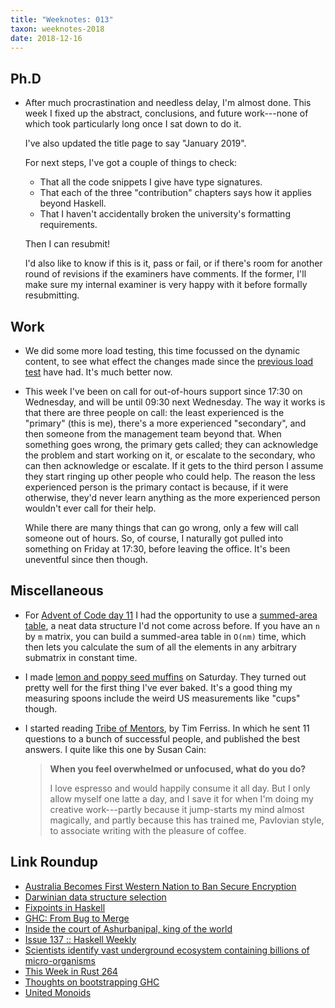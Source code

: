 ```yaml
---
title: "Weeknotes: 013"
taxon: weeknotes-2018
date: 2018-12-16
---
```


## Ph.D

- After much procrastination and needless delay, I'm almost done.
  This week I fixed up the abstract, conclusions, and future
  work---none of which took particularly long once I sat down to do
  it.

  I've also updated the title page to say "January 2019".

  For next steps, I've got a couple of things to check:

  - That all the code snippets I give have type signatures.
  - That each of the three "contribution" chapters says how it applies
    beyond Haskell.
  - That I haven't accidentally broken the university's formatting
    requirements.

  Then I can resubmit!

  I'd also like to know if this is it, pass or fail, or if there's
  room for another round of revisions if the examiners have comments.
  If the former, I'll make sure my internal examiner is very happy
  with it before formally resubmitting.

## Work

- We did some more load testing, this time focussed on the dynamic
  content, to see what effect the changes made since the [previous
  load test][] have had.  It's much better now.

- This week I've been on call for out-of-hours support since 17:30 on
  Wednesday, and will be until 09:30 next Wednesday.  The way it works
  is that there are three people on call: the least experienced is the
  "primary" (this is me), there's a more experienced "secondary", and
  then someone from the management team beyond that.  When something
  goes wrong, the primary gets called; they can acknowledge the
  problem and start working on it, or escalate to the secondary, who
  can then acknowledge or escalate.  If it gets to the third person I
  assume they start ringing up other people who could help.  The
  reason the less experienced person is the primary contact is
  because, if it were otherwise, they'd never learn anything as the
  more experienced person wouldn't ever call for their help.

  While there are many things that can go wrong, only a few will call
  someone out of hours.  So, of course, I naturally got pulled into
  something on Friday at 17:30, before leaving the office.  It's been
  uneventful since then though.

[previous load test]: weeknotes-012.html

## Miscellaneous

- For [Advent of Code day 11][] I had the opportunity to use a
  [summed-area table][], a neat data structure I'd not come across
  before.  If you have an `n` by `m` matrix, you can build a
  summed-area table in `O(nm)` time, which then lets you calculate the
  sum of all the elements in any arbitrary submatrix in constant time.

- I made [lemon and poppy seed muffins][] on Saturday.  They turned
  out pretty well for the first thing I've ever baked.  It's a good
  thing my measuring spoons include the weird US measurements like
  "cups" though.

- I started reading [Tribe of Mentors][], by Tim Ferriss.  In which he
  sent 11 questions to a bunch of successful people, and published the
  best answers.  I quite like this one by Susan Cain:

  > **When you feel overwhelmed or unfocused, what do you do?**
  >
  > I love espresso and would happily consume it all day.  But I only
  > allow myself one latte a day, and I save it for when I'm doing my
  > creative work---partly because it jump-starts my mind almost
  > magically, and partly because this has trained me, Pavlovian
  > style, to associate writing with the pleasure of coffee.

[Advent of Code day 11]: https://adventofcode.com/2018/day/11
[summed-area table]: https://en.wikipedia.org/wiki/Summed-area_table
[lemon and poppy seed muffins]: https://www.a-kitchen-addiction.com/bakery-style-lemon-poppy-seed-muffins/
[Tribe of Mentors]: https://tribeofmentors.com/

## Link Roundup

- [Australia Becomes First Western Nation to Ban Secure Encryption](https://www.extremetech.com/internet/281991-australia-becomes-first-western-nation-to-ban-secure-encryption)
- [Darwinian data structure selection](https://blog.acolyer.org/2018/12/14/darwinian-data-structure-selection/)
- [Fixpoints in Haskell](https://medium.com/@cdsmithus/fixpoints-in-haskell-294096a9fc10)
- [GHC: From Bug to Merge](http://neilmitchell.blogspot.com/2018/12/ghc-from-bug-to-merge.html)
- [Inside the court of Ashurbanipal, king of the world](https://www.1843magazine.com/culture/look-closer/inside-the-court-of-ashurbanipal-king-of-the-world)
- [Issue 137 :: Haskell Weekly](https://haskellweekly.news/issues/137.html)
- [Scientists identify vast underground ecosystem containing billions of micro-organisms](https://www.theguardian.com/science/2018/dec/10/tread-softly-because-you-tread-on-23bn-tonnes-of-micro-organisms)
- [This Week in Rust 264](https://this-week-in-rust.org/blog/2018/12/11/this-week-in-rust-264/)
- [Thoughts on bootstrapping GHC](http://www.joachim-breitner.de/blog/748-Thoughts_on_bootstrapping_GHC)
- [United Monoids](https://blogs.ncl.ac.uk/andreymokhov/united-monoids/)
